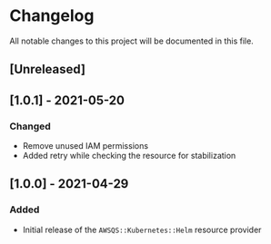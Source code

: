 # Changelog
All notable changes to this project will be documented in this file.

## [Unreleased]

## [1.0.1] - 2021-05-20
### Changed
* Remove unused IAM permissions
* Added retry while checking the resource for stabilization

## [1.0.0] - 2021-04-29
### Added
* Initial release of the `AWSQS::Kubernetes::Helm` resource provider